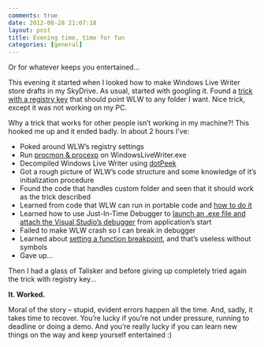 ```yaml
---
comments: true
date: 2012-08-28 21:07:18
layout: post
title: Evening time, time for fun
categories: [general]
---
```


Or for whatever keeps you entertained...

This evening it started when I looked how to make Windows Live Writer store drafts in my SkyDrive. As usual, started with googling it. Found a [trick with a registry key](http://lehsys.blogspot.ch/2011/04/how-to-change-drafts-and-recent-posts.html) that should point WLW to any folder I want. Nice trick, except it was not working on my PC.

Why a trick that works for other people isn’t working in my machine?! This hooked me up and it ended badly. In about 2 hours I’ve:

  * Poked around WLW’s registry settings  
  * Run [procmon & procexp](http://technet.microsoft.com/en-US/sysinternals) on WindowsLiveWriter.exe 
  * Decompiled Windows Live Writer using [dotPeek](http://www.jetbrains.com/decompiler/)  
  * Got a rough picture of WLW’s code structure and some knowledge of it’s initialization procedure  
  * Found the code that handles custom folder and seen that it should work as the trick described  
  * Learned from code that WLW can run in portable code and [how to do it](http://www.christophdebaene.com/blog/2011/08/20/windows-live-writer-2011-tips/)  
  * Learned how to use Just-In-Time Debugger to [launch an .exe file and attach the Visual Studio’s debugger](http://msdn.microsoft.com/en-us/library/a329t4ed.aspx) from application’s start  
  * Failed to make WLW crash so I can break in debugger  
  * Learned about [setting a function breakpoint](http://msdn.microsoft.com/en-us/library/15d1wtaf.aspx), and that’s useless without symbols  
  * Gave up...

Then I had a glass of Talisker and before giving up completely tried again the trick with registry key...

**It. Worked.**

Moral of the story – stupid, evident errors happen all the time. And, sadly, it takes time to recover. You’re lucky if you’re not under pressure, running to deadline or doing a demo. And you’re really lucky if you can learn new things on the way and keep yourself entertained :)
